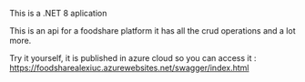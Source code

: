 This is a .NET 8 aplication 

This is an api for a foodshare platform it has all the crud operations and a lot more.

Try it yourself, it is published in azure cloud so you can access it : https://foodsharealexiuc.azurewebsites.net/swagger/index.html
